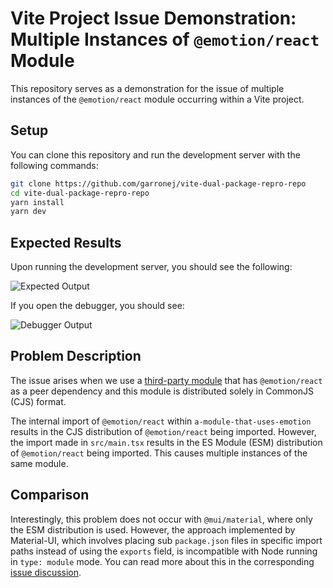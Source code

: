 # Vite Project Issue Demonstration: Multiple Instances of `@emotion/react` Module

This repository serves as a demonstration for the issue of multiple instances of the `@emotion/react` module occurring within a Vite project. 

## Setup

You can clone this repository and run the development server with the following commands:

```bash
git clone https://github.com/garronej/vite-dual-package-repro-repo
cd vite-dual-package-repro-repo
yarn install
yarn dev
```

## Expected Results

Upon running the development server, you should see the following:

![Expected Output](https://github.com/garronej/vite-dual-package-repro-repo/assets/6702424/37ff3f4a-a8b5-4804-b496-e016523b300a)

If you open the debugger, you should see:

![Debugger Output](https://github.com/garronej/vite-dual-package-repro-repo/assets/6702424/97e01bf4-d72c-463b-95a7-5f307e416e87)

## Problem Description

The issue arises when we use a [third-party module](https://github.com/garronej/a-module-that-uses-emotion) that has `@emotion/react` as a peer dependency and this module is distributed solely in CommonJS (CJS) format. 

The internal import of `@emotion/react` within `a-module-that-uses-emotion` results in the CJS distribution of `@emotion/react` being imported. However, the import made in `src/main.tsx` results in the ES Module (ESM) distribution of `@emotion/react` being imported. This causes multiple instances of the same module.  

## Comparison

Interestingly, this problem does not occur with `@mui/material`, where only the ESM distribution is used. However, the approach implemented by Material-UI, which involves placing sub `package.json` files in specific import paths instead of using the `exports` field, is incompatible with Node running in `type: module` mode. You can read more about this in the corresponding [issue discussion](https://github.com/mui/material-ui/issues/37335).
